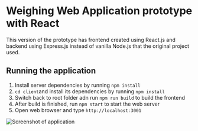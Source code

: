 # Weighing Web Application prototype with React
This version of the prototype has frontend created using React.js and backend using Express.js instead of vanilla Node.js that the original project used.

## Running the application
1. Install server dependencies by running ```npm install```
1. ```cd client```and install its dependencies by running ```npm install```
1. Switch back to root folder adn run ```npm run build``` to build the frontend
1. After build is finished, run ```npm start``` to start the web server
1. Open web browser and type ```http://localhost:3001```

![Screenshot of application](https://www.tavastiasoft.fi/wp-content/uploads/2021/05/Nayttokuva-2021-5-21-kello-15.53.41.png)

